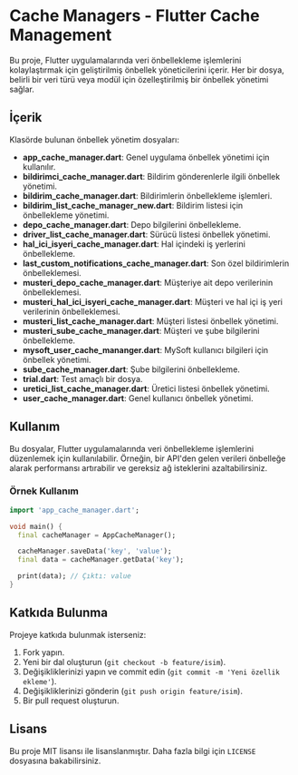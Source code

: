 
# Cache Managers - Flutter Cache Management

Bu proje, Flutter uygulamalarında veri önbellekleme işlemlerini kolaylaştırmak için geliştirilmiş önbellek yöneticilerini içerir. Her bir dosya, belirli bir veri türü veya modül için özelleştirilmiş bir önbellek yönetimi sağlar.

## İçerik

Klasörde bulunan önbellek yönetim dosyaları:

- **app_cache_manager.dart**: Genel uygulama önbellek yönetimi için kullanılır.
- **bildirimci_cache_manager.dart**: Bildirim gönderenlerle ilgili önbellek yönetimi.
- **bildirim_cache_manager.dart**: Bildirimlerin önbellekleme işlemleri.
- **bildirim_list_cache_manager_new.dart**: Bildirim listesi için önbellekleme yönetimi.
- **depo_cache_manager.dart**: Depo bilgilerini önbellekleme.
- **driver_list_cache_manager.dart**: Sürücü listesi önbellek yönetimi.
- **hal_ici_isyeri_cache_manager.dart**: Hal içindeki iş yerlerini önbellekleme.
- **last_custom_notifications_cache_manager.dart**: Son özel bildirimlerin önbelleklemesi.
- **musteri_depo_cache_manager.dart**: Müşteriye ait depo verilerinin önbelleklemesi.
- **musteri_hal_ici_isyeri_cache_manager.dart**: Müşteri ve hal içi iş yeri verilerinin önbelleklemesi.
- **musteri_list_cache_manager.dart**: Müşteri listesi önbellek yönetimi.
- **musteri_sube_cache_manager.dart**: Müşteri ve şube bilgilerini önbellekleme.
- **mysoft_user_cache_mananger.dart**: MySoft kullanıcı bilgileri için önbellek yönetimi.
- **sube_cache_manager.dart**: Şube bilgilerini önbellekleme.
- **trial.dart**: Test amaçlı bir dosya.
- **uretici_list_cache_manager.dart**: Üretici listesi önbellek yönetimi.
- **user_cache_manager.dart**: Genel kullanıcı önbellek yönetimi.

## Kullanım

Bu dosyalar, Flutter uygulamalarında veri önbellekleme işlemlerini düzenlemek için kullanılabilir. Örneğin, bir API'den gelen verileri önbelleğe alarak performansı artırabilir ve gereksiz ağ isteklerini azaltabilirsiniz.

### Örnek Kullanım

```dart
import 'app_cache_manager.dart';

void main() {
  final cacheManager = AppCacheManager();

  cacheManager.saveData('key', 'value');
  final data = cacheManager.getData('key');

  print(data); // Çıktı: value
}
```

## Katkıda Bulunma

Projeye katkıda bulunmak isterseniz:

1. Fork yapın.
2. Yeni bir dal oluşturun (`git checkout -b feature/isim`).
3. Değişikliklerinizi yapın ve commit edin (`git commit -m 'Yeni özellik ekleme'`).
4. Değişikliklerinizi gönderin (`git push origin feature/isim`).
5. Bir pull request oluşturun.

## Lisans

Bu proje MIT lisansı ile lisanslanmıştır. Daha fazla bilgi için `LICENSE` dosyasına bakabilirsiniz.
